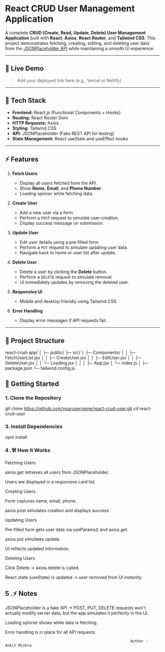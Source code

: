 # React CRUD User Management Application

A complete **CRUD (Create, Read, Update, Delete) User Management Application** built with **React**, **Axios**, **React Router**, and **Tailwind CSS**. This project demonstrates fetching, creating, editing, and deleting user data from the [JSONPlaceholder API](https://jsonplaceholder.typicode.com/) while maintaining a smooth UI experience.

---

## 🔗 Live Demo
> Add your deployed link here (e.g., Vercel or Netlify)

---

## 🧰 Tech Stack

- **Frontend:** React.js (Functional Components + Hooks)  
- **Routing:** React Router Dom  
- **HTTP Requests:** Axios  
- **Styling:** Tailwind CSS  
- **API:** JSONPlaceholder (Fake REST API for testing)  
- **State Management:** React useState and useEffect hooks  

---

## ⚡ Features

1. **Fetch Users**  
   - Display all users fetched from the API.  
   - Show **Name**, **Email**, and **Phone Number**.  
   - Loading spinner while fetching data.  

2. **Create User**  
   - Add a new user via a form.  
   - Perform a `POST` request to simulate user creation.  
   - Display success message on submission.  

3. **Update User**  
   - Edit user details using a pre-filled form.  
   - Perform a `PUT` request to simulate updating user data.  
   - Navigate back to home or user list after update.  

4. **Delete User**  
   - Delete a user by clicking the **Delete** button.  
   - Perform a `DELETE` request to simulate removal.  
   - UI immediately updates by removing the deleted user.  

5. **Responsive UI**  
   - Mobile and desktop friendly using Tailwind CSS.  

6. **Error Handling**  
   - Display error messages if API requests fail.  

---

## 📁 Project Structure

react-crud-app/
│
├─ public/
├─ src/
│ ├─ Components/
│ │ ├─ FetchUserList.jsx
│ │ ├─ CreateUser.jsx
│ │ ├─ EditUser.jsx
│ │ ├─ DeleteUser.jsx
│ │ └─ Loading.jsx
│ │
│ ├─ App.jsx
│ └─ index.js
│
├─ package.json
└─ tailwind.config.js





## 🚀 Getting Started



### **1. Clone the Repository**



git clone https://github.com/yourusername/react-crud-user.git
cd react-crud-user




### 3. Install Dependencies
npm install


### 4 .🛠 How It Works

Fetching Users

axios.get retrieves all users from JSONPlaceholder.

Users are displayed in a responsive card list.

Creating Users

Form captures name, email, phone.

axios.post simulates creation and displays success.

Updating Users

Pre-filled form gets user data via useParams() and axios.get.

axios.put simulates update.

UI reflects updated information.

Deleting Users

Click Delete → axios.delete is called.

React state (useState) is updated → user removed from UI instantly.


 ## 5 .⚡ Notes

JSONPlaceholder is a fake API → POST, PUT, DELETE requests won't actually modify server data, but the app simulates it perfectly in the UI.

Loading spinner shows while data is fetching.

Error handling is in place for all API requests.

                                                             Author - Ankit Mishra
